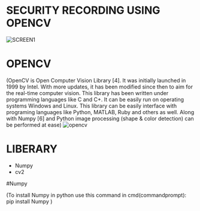 #  SECURITY RECORDING USING OPENCV
 ![SCREEN1](https://user-images.githubusercontent.com/92586138/148497836-56535ce7-808f-4bde-b901-4afa2b9dd178.png)
# OPENCV
(OpenCV is Open Computer Vision Library [4]. It was initially  launched  in  1999  by  Intel. 
     With  more updates, it has been modified since then to aim for the real-time  computer  vision. 
      This  library  has  been written under programming languages like C and C+.
       It  can be easily  run on  operating systems Windows and Linux. This  library can  be easily 
       interface with programing languages like Python, MATLAB, Ruby and others as well. 
       Along with Numpy [6] and Python image  processing  (shape  & color  detection) can  be performed at ease)
    ![opencv](https://user-images.githubusercontent.com/92586138/148653552-4003e789-c434-438b-9788-01588cf39a36.jpg)
# LIBERARY
  * Numpy
  * cv2
  
#Numpy


(To install Numpy in python use this command in cmd(commandprompt):
      pip install Numpy    )       

